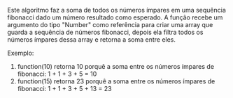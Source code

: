 Este algoritmo faz a soma de todos os números ímpares em uma sequência fibonacci dado um número resultado como esperado. A função recebe um argumento do tipo "Number" como referência para criar uma array que guarda a sequência de números fibonacci, depois ela filtra todos os números ímpares dessa array e retorna a soma entre eles.

Exemplo:

1. function(10) retorna 10 porquê a soma entre os números ímpares de fibonacci: 1 + 1 + 3 + 5 = 10
2. function(15) retorna 23 porquê a soma entre os números ímpares de fibonacci: 1 + 1 + 3 + 5 + 13 = 23